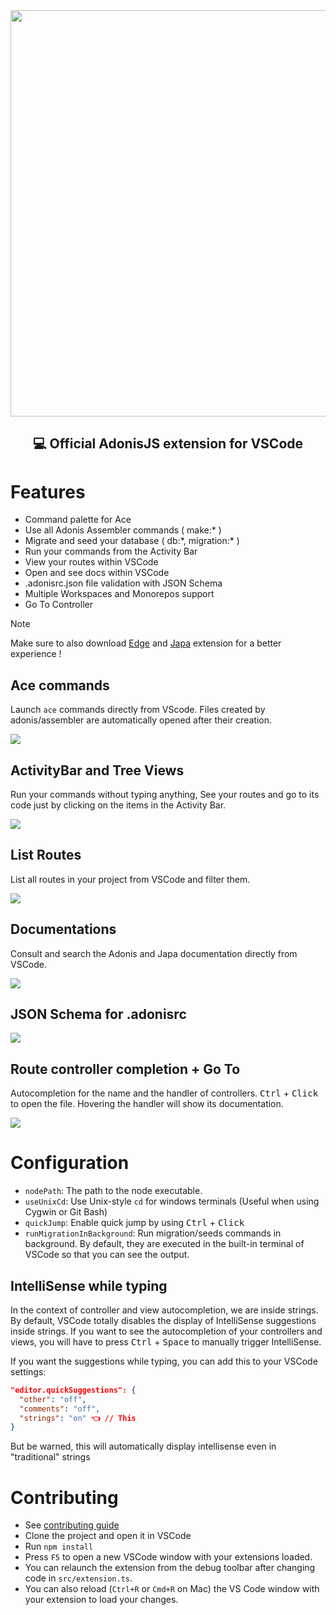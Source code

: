 <div align="center">
  <img width="650px" src="https://i.imgur.com/bUsqL2V.png" />
  <h2>💻 Official AdonisJS extension for VSCode</h2>
</div>

# Features
* Command palette for Ace
* Use all Adonis Assembler commands ( make:\* )
* Migrate and seed your database ( db:\*, migration:\* )
* Run your commands from the Activity Bar
* View your routes within VSCode
* Open and see docs within VSCode
* .adonisrc.json file validation with JSON Schema
* Multiple Workspaces and Monorepos support 
* Go To Controller 

> [!NOTE]
> Make sure to also download [Edge](https://marketplace.visualstudio.com/items?itemName=AdonisJS.vscode-edge) and [Japa](https://marketplace.visualstudio.com/items?itemName=jripouteau.japa-vscode) extension for a better experience !

## Ace commands
Launch `ace` commands directly from VScode. 
Files created by adonis/assembler are automatically opened after their creation.

![](https://i.imgur.com/BEb6Xpc.gif)

## ActivityBar and Tree Views
Run your commands without typing anything, See your routes and go to its code just by clicking on the items in the Activity Bar.

![](https://i.imgur.com/fwOdNWF.gif)

## List Routes
List all routes in your project from VSCode and filter them.

![](https://i.imgur.com/WEr7s5K.png)

## Documentations
Consult and search the Adonis and Japa documentation directly from VSCode.

![](https://i.imgur.com/kMjBvdh.png)

## JSON Schema for .adonisrc
![](https://i.imgur.com/6K5wnvE.gif)

## Route controller completion + Go To
Autocompletion for the name and the handler of controllers. <kbd>Ctrl</kbd> + <kbd>Click</kbd> to open the file. Hovering the handler will show its documentation.

![](https://i.imgur.com/ZvnOtN3.gif)

# Configuration

- `nodePath`: The path to the node executable.
- `useUnixCd`: Use Unix-style `cd` for windows terminals (Useful when using Cygwin or Git Bash)
- `quickJump`: Enable quick jump by using <kbd>Ctrl</kbd> + <kbd>Click</kbd>
- `runMigrationInBackground`: Run migration/seeds commands in background. By default, they are executed in the built-in terminal of VSCode so that you can see the output.

## IntelliSense while typing
In the context of controller and view autocompletion, we are inside strings. By default, VSCode totally disables the display of IntelliSense suggestions inside strings. If you want to see the autocompletion of your controllers and views, you will have to press <kbd>Ctrl</kbd> + <kbd>Space</kbd> to manually trigger IntelliSense.

If you want the suggestions while typing, you can add this to your VSCode settings:

```json
"editor.quickSuggestions": {
  "other": "off",
  "comments": "off",
  "strings": "on" 👈 // This
}
```

But be warned, this will automatically display intellisense even in "traditional" strings

# Contributing
* See [contributing guide](./.github/CONTRIBUTING.md)
* Clone the project and open it in VSCode
* Run `npm install`
* Press `F5` to open a new VSCode window with your extensions loaded.
* You can relaunch the extension from the debug toolbar after changing code in `src/extension.ts`.
* You can also reload (`Ctrl+R` or `Cmd+R` on Mac) the VS Code window with your extension to load your changes.
